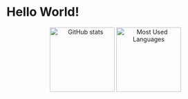 # Hello World!

<div align="center">
  <img src="https://github-readme-stats.vercel.app/api?username=tarsilabfritz&theme=gruvbox&show_icons=true" alt="GitHub stats" height="150" />
  <img src="https://github-readme-stats.vercel.app/api/top-langs?username=tarsilabfritz&locale=en&hide_title=false&layout=compact&card_width=320&langs_count=5&theme=gruvbox&hide_border=false&order=2" alt="Most Used Languages" height="150" />

</div>

